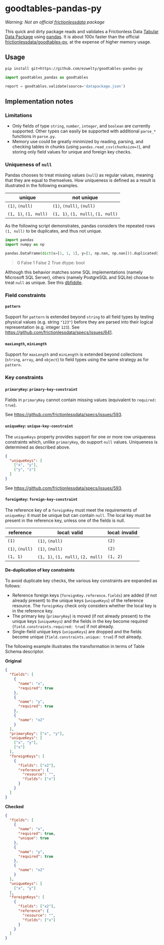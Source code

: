 # goodtables-pandas-py
_Warning: Not an official [frictionlessdata](https://github.com/frictionlessdata) package_

This quick and dirty package reads and validates a Frictionless Data [Tabular Data Package](https://frictionlessdata.io/specs/tabular-data-package/) using [pandas](https://github.com/pandas-dev/pandas). It is about 100x faster than the official [frictionlessdata/goodtables-py](https://github.com/frictionlessdata/goodtables-py), at the expense of higher memory usage.

## Usage

```bash
pip install git+https://github.com/ezwelty/goodtables-pandas-py
```

```python
import goodtables_pandas as goodtables

report = goodtables.validate(source='datapackage.json')
```

## Implementation notes

### Limitations

- Only fields of type `string`, `number`, `integer`, and `boolean` are currently supported. Other types can easily be supported with additional `parse_*` functions in `parse.py`.
- Memory use could be greatly minimized by reading, parsing, and checking tables in chunks (using `pandas.read_csv(chunksize=)`), and storing only field values for unique and foreign key checks.

### Uniqueness of `null`

Pandas chooses to treat missing values (`null`) as regular values, meaning that they are equal to themselves. How uniqueness is defined as a result is illustrated in the following examples.

| unique | not unique |
| --- | --- |
| `(1)`, `(null)` | `(1)`, `(null)`, `(null)` |
| `(1, 1)`, `(1, null)` | `(1, 1)`, `(1, null)`, `(1, null)` |

As the following script demonstrates, pandas considers the repeated rows `(1, null)` to be duplicates, and thus not unique.

```python
import pandas
import numpy as np

pandas.DataFrame(dict(x=[1, 1, 1], y=[1, np.nan, np.nan])).duplicated()
```

> 0 False
1 False
2 True
dtype: bool

Although this behavior matches some SQL implementations (namely Microsoft SQL Server), others (namely PostgreSQL and SQLite) choose to treat `null` as unique. See this [dbfiddle](https://dbfiddle.uk/?rdbms=postgres_12&fiddle=8b23d68d139a715e003fe4b012e43e6a).

### Field constraints

#### `pattern`

Support for `pattern` is extended beyond `string` to all field types by testing physical values (e.g. string `"123"`) before they are parsed into their logical representation (e.g. integer `123`). See https://github.com/frictionlessdata/specs/issues/641.

#### `maxLength`, `minLength`

Support for `maxLength` and `minLength` is extended beyond collections (`string`, `array`, and `object`) to field types using the same strategy as for `pattern`.

### Key constraints

#### `primaryKey`: `primary-key-constraint`

Fields in `primaryKey` cannot contain missing values (equivalent to `required: true`).

See https://github.com/frictionlessdata/specs/issues/593.

#### `uniqueKey`: `unique-key-constraint`

The `uniqueKeys` property provides support for one or more row uniqueness
constraints which, unlike `primaryKey`, do support `null` values. Uniqueness is determined as described above.

```json
{
  "uniqueKeys": [
    ["x", "y"],
    ["y", "z"]
  ]
}
```

See https://github.com/frictionlessdata/specs/issues/593.

#### `foreignKey`: `foreign-key-constraint`

The reference key of a `foreignKey` must meet the requirements of `uniqueKey`: it must be unique but can contain `null`. The local key must be present in the reference key, unless one of the fields is null.

| reference | local: valid | local: invalid |
| --- | --- | --- |
| `(1)` | `(1)`, `(null)` | `(2)` |
| `(1)`, `(null)` | `(1)`, `(null)` | `(2)` |
| `(1, 1)` | `(1, 1)`, `(1, null)`, `(2, null)` | `(1, 2)`

#### De-duplication of key constraints

To avoid duplicate key checks, the various key constraints are expanded as follows:

- Reference foreign keys (`foreignKey.reference.fields`) are added (if not already present) to the unique keys (`uniqueKeys`) of the reference resource. The `foreignKey` check only considers whether the local key is in the reference key.
- The primary key (`primaryKey`) is moved (if not already present) to the unique keys (`uniqueKeys`) and the fields in the key become required (`field.constraints.required: true`) if not already.
- Single-field unique keys (`uniqueKeys`) are dropped and the fields become unique (`field.constraints.unique: true`) if not already.

The following example illustrates the transformation in terms of Table Schema descriptor.

**Original**

```json
{
  "fields": [
    {
      "name": "x",
      "required": true
    },
    {
      "name": "y",
      "required": true
    },
    {
      "name": "x2"
    }
  ],
  "primaryKey": ["x", "y"],
  "uniqueKeys": [
    ["x", "y"],
    ["x"]
  ],
  "foreignKeys": [
    {
      "fields": ["x2"],
      "reference": {
        "resource": "",
        "fields": ["x"]
      }
    }
  ]
}
```

**Checked**

```json
{
  "fields": [
    {
      "name": "x",
      "required": true,
      "unique": true
    },
    {
      "name": "y",
      "required": true
    },
    {
      "name": "x2"
    }
  ],
  "uniqueKeys": [
    ["x", "y"]
  ],
  "foreignKeys": [
    {
      "fields": ["x2"],
      "reference": {
        "resource": "",
        "fields": ["x"]
      }
    }
  ]
}
```
